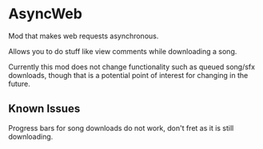 # AsyncWeb

Mod that makes web requests asynchronous.

Allows you to do stuff like view comments while downloading a song.

Currently this mod does not change functionality such as queued song/sfx downloads, though that is a potential point of interest for changing in the future.

## Known Issues

Progress bars for song downloads do not work, don't fret as it is still downloading.